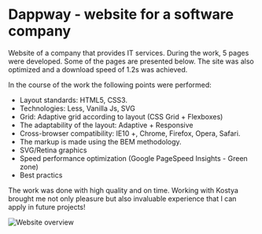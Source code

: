 # Dappway - website for a software company

Website of a company that provides IT services. During the work, 5 pages were developed. Some of the pages are presented below.
The site was also optimized and a download speed of 1.2s was achieved.

In the course of the work the following points were performed:

- Layout standards: HTML5, CSS3.
- Technologies: Less, Vanilla Js, SVG
- Grid: Adaptive grid according to layout (CSS Grid + Flexboxes)
- The adaptability of the layout: Adaptive + Responsive
- Cross-browser compatibility: IE10 +, Chrome, Firefox, Opera, Safari.
- The markup is made using the BEM methodology.
- SVG/Retina graphics
- Speed performance optimization (Google PageSpeed Insights - Green zone)
- Best practics

The work was done with high quality and on time. Working with Kostya brought me not only pleasure but also invaluable experience that I can apply in future projects!

![Website overview](https://github.com/ilonikso/dappway-test/raw/master/img/raster/index-desktop-3.png)
